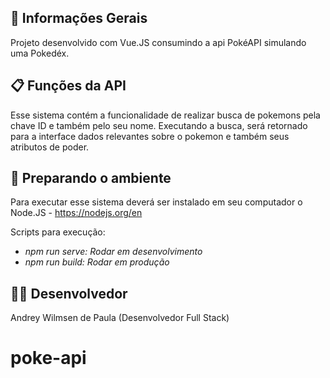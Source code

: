 ## 💬 Informações Gerais

Projeto desenvolvido com Vue.JS consumindo a api PokéAPI simulando uma Pokedéx.

## 📋 Funções da API

Esse sistema contém a funcionalidade de realizar busca de pokemons pela chave ID e também pelo seu nome.
Executando a busca, será retornado para a interface dados relevantes sobre o pokemon e também seus atributos de poder.

## 🔧 Preparando o ambiente

Para executar esse sistema deverá ser instalado em seu computador o Node.JS - https://nodejs.org/en 

Scripts para execução:
* *npm run serve:  Rodar em desenvolvimento*
* *npm run build:  Rodar em produção*

## 🧑‍💻 Desenvolvedor

Andrey Wilmsen de Paula (Desenvolvedor Full Stack)
# poke-api
